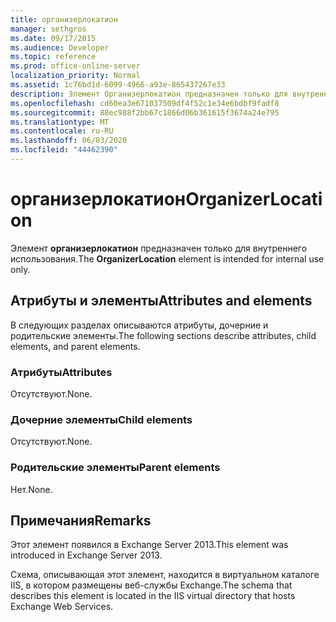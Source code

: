 ```yaml
---
title: организерлокатион
manager: sethgros
ms.date: 09/17/2015
ms.audience: Developer
ms.topic: reference
ms.prod: office-online-server
localization_priority: Normal
ms.assetid: 1c76bd1d-6099-4966-a93e-865437267e33
description: Элемент Организерлокатион предназначен только для внутреннего использования.
ms.openlocfilehash: cd60ea3e671037509df4f52c1e34e6bdbf9fadf8
ms.sourcegitcommit: 88ec988f2bb67c1866d06b361615f3674a24e795
ms.translationtype: MT
ms.contentlocale: ru-RU
ms.lasthandoff: 06/03/2020
ms.locfileid: "44462390"
---
```

# <a name="organizerlocation"></a><span data-ttu-id="3109a-103">организерлокатион</span><span class="sxs-lookup"><span data-stu-id="3109a-103">OrganizerLocation</span></span>

<span data-ttu-id="3109a-104">Элемент **организерлокатион** предназначен только для внутреннего использования.</span><span class="sxs-lookup"><span data-stu-id="3109a-104">The **OrganizerLocation** element is intended for internal use only.</span></span> 

## <a name="attributes-and-elements"></a><span data-ttu-id="3109a-105">Атрибуты и элементы</span><span class="sxs-lookup"><span data-stu-id="3109a-105">Attributes and elements</span></span>

<span data-ttu-id="3109a-106">В следующих разделах описываются атрибуты, дочерние и родительские элементы.</span><span class="sxs-lookup"><span data-stu-id="3109a-106">The following sections describe attributes, child elements, and parent elements.</span></span>
  
### <a name="attributes"></a><span data-ttu-id="3109a-107">Атрибуты</span><span class="sxs-lookup"><span data-stu-id="3109a-107">Attributes</span></span>

<span data-ttu-id="3109a-108">Отсутствуют.</span><span class="sxs-lookup"><span data-stu-id="3109a-108">None.</span></span>
  
### <a name="child-elements"></a><span data-ttu-id="3109a-109">Дочерние элементы</span><span class="sxs-lookup"><span data-stu-id="3109a-109">Child elements</span></span>

<span data-ttu-id="3109a-110">Отсутствуют.</span><span class="sxs-lookup"><span data-stu-id="3109a-110">None.</span></span>
  
### <a name="parent-elements"></a><span data-ttu-id="3109a-111">Родительские элементы</span><span class="sxs-lookup"><span data-stu-id="3109a-111">Parent elements</span></span>

<span data-ttu-id="3109a-112">Нет.</span><span class="sxs-lookup"><span data-stu-id="3109a-112">None.</span></span>
  
## <a name="remarks"></a><span data-ttu-id="3109a-113">Примечания</span><span class="sxs-lookup"><span data-stu-id="3109a-113">Remarks</span></span>

<span data-ttu-id="3109a-114">Этот элемент появился в Exchange Server 2013.</span><span class="sxs-lookup"><span data-stu-id="3109a-114">This element was introduced in Exchange Server 2013.</span></span>
  
<span data-ttu-id="3109a-115">Схема, описывающая этот элемент, находится в виртуальном каталоге IIS, в котором размещены веб-службы Exchange.</span><span class="sxs-lookup"><span data-stu-id="3109a-115">The schema that describes this element is located in the IIS virtual directory that hosts Exchange Web Services.</span></span>
  


